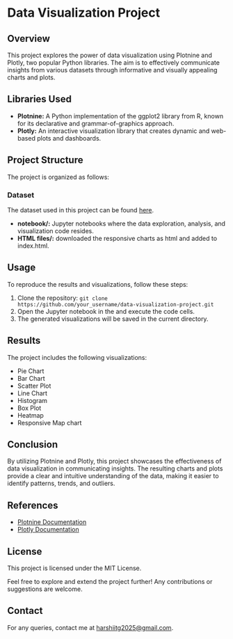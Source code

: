 # Data Visualization Project

## Overview
This project explores the power of data visualization using Plotnine and Plotly, two popular Python libraries. The aim is to effectively communicate insights from various datasets through informative and visually appealing charts and plots.

## Libraries Used
- **Plotnine:** A Python implementation of the ggplot2 library from R, known for its declarative and grammar-of-graphics approach.
- **Plotly:** An interactive visualization library that creates dynamic and web-based plots and dashboards.

## Project Structure
The project is organized as follows:

### Dataset
The dataset used in this project can be found [here](https://www.kaggle.com/datasets/lakshmi25npathi/online-retail-dataset).

- **notebook/:** Jupyter notebooks where the data exploration, analysis, and visualization code resides.
- **HTML files/:** downloaded the responsive charts as html and added to index.html.

## Usage
To reproduce the results and visualizations, follow these steps:

1. Clone the repository: `git clone https://github.com/your_username/data-visualization-project.git`
2. Open the Jupyter notebook in the and execute the code cells.
3. The generated visualizations will be saved in the current directory.

## Results
The project includes the following visualizations:

- Pie Chart
- Bar Chart
- Scatter Plot
- Line Chart
- Histogram
- Box Plot
- Heatmap
- Responsive Map chart

## Conclusion
By utilizing Plotnine and Plotly, this project showcases the effectiveness of data visualization in communicating insights. The resulting charts and plots provide a clear and intuitive understanding of the data, making it easier to identify patterns, trends, and outliers.

## References
- [Plotnine Documentation](https://plotnine.readthedocs.io/)
- [Plotly Documentation](https://plotly.com/python/)

## License
This project is licensed under the MIT License.

Feel free to explore and extend the project further! Any contributions or suggestions are welcome.

## Contact
For any queries, contact me at [harshiitg2025@gmail.com](mailto:harshiitg2025@gmail.com).
